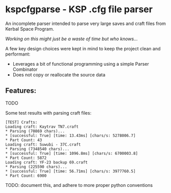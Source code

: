 # kspcfgparse - KSP .cfg file parser
 
An incomplete parser intended to parse very large saves and craft files from Kerbal Space Program.

*Working on this might just be a waste of time but who knows...*

A few key design choices were kept in mind to keep the project clean and performant:
* Leverages a bit of functional programming using a simple Parser Combinator
* Does not copy or reallocate the source data

## Features:

TODO

Some test results with parsing craft files:
```
[TEST] Crafts:
Loading craft: Kaytrav TN7.craft
* Parsing (70869 chars)...
* [successful: True] [time: 13.43ms] [chars/s: 5278006.7]
* Part Count: 43
Loading craft: Suwubi - 37C.craft
* Parsing (7348540 chars)...
* [successful: True] [time: 1096.8ms] [chars/s: 6700003.8]
* Part Count: 5872
Loading craft: YF-23 backup 69.craft
* Parsing (225590 chars)...
* [successful: True] [time: 56.71ms] [chars/s: 3977760.5]
* Part Count: 6900
```

TODO: document this, and adhere to more proper python conventions
